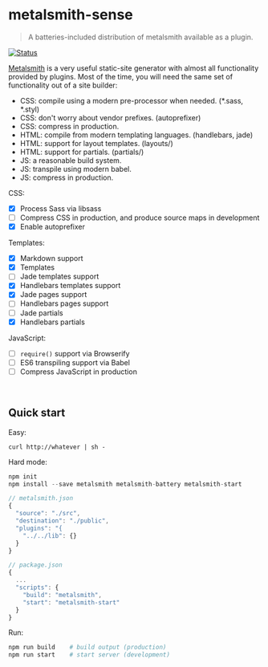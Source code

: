 # metalsmith-sense

> A batteries-included distribution of metalsmith available as a plugin.

[![Status](https://travis-ci.org/rstacruz/metalsmith-battery.svg?branch=master)](https://travis-ci.org/rstacruz/metalsmith-battery "See test builds")

[Metalsmith] is a very useful static-site generator with almost all functionality provided by plugins. Most of the time, you will need the same set of functionality out of a site builder:

* CSS: compile using a modern pre-processor when needed. (*.sass, *.styl)
* CSS: don't worry about vendor prefixes. (autoprefixer)
* CSS: compress in production.
* HTML: compile from modern templating languages. (handlebars, jade)
* HTML: support for layout templates. (layouts/)
* HTML: support for partials. (partials/)
* JS: a reasonable build system.
* JS: transpile using modern babel.
* JS: compress in production.

[Metalsmith]: http://metalsmith.io/

CSS:

- [x] Process Sass via libsass
- [ ] Compress CSS in production, and produce source maps in development
- [x] Enable autoprefixer

Templates:

- [x] Markdown support
- [x] Templates
- [ ] Jade templates support
- [x] Handlebars templates support
- [x] Jade pages support
- [ ] Handlebars pages support
- [ ] Jade partials
- [x] Handlebars partials

JavaScript:

- [ ] `require()` support via Browserify
- [ ] ES6 transpiling support via Babel
- [ ] Compress JavaScript in production

<br>

## Quick start

Easy:

```
curl http://whatever | sh -
```

Hard mode:

```js
npm init
npm install --save metalsmith metalsmith-battery metalsmith-start
```

```js
// metalsmith.json
{
  "source": "./src",
  "destination": "./public",
  "plugins": "{
    "../../lib": {}
  }
}
```

```js
// package.json
{
  ...
  "scripts": {
    "build": "metalsmith",
    "start": "metalsmith-start"
  }
}
```

Run:

``` sh
npm run build    # build output (production)
npm run start    # start server (development)
```
